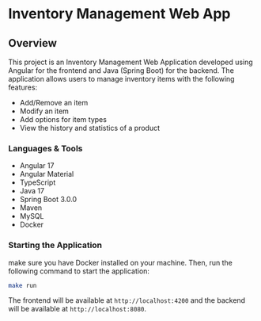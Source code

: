 # Inventory Management Web App

## Overview

This project is an Inventory Management Web Application developed using Angular for the frontend and Java (Spring Boot) for the backend. The application allows users to manage inventory items with the following features:

* Add/Remove an item
* Modify an item
* Add options for item types
* View the history and statistics of a product

### Languages & Tools

* Angular 17
* Angular Material
* TypeScript
* Java 17
* Spring Boot 3.0.0
* Maven
* MySQL
* Docker

### Starting the Application

make sure you have Docker installed on your machine. Then, run the following command to start the application:

```bash
make run
```

The frontend will be available at `http://localhost:4200` and the backend will be available at `http://localhost:8080`.
